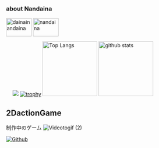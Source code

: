 ### about Nandaina
<a href="https://atcoder.jp/users/nandaina" target="blank"><img align="center" src="https://raw.githubusercontent.com/rahuldkjain/github-profile-readme-generator/master/src/images/icons/Social/twitter.svg" alt="dainainandaina" height="50" width="70" /></a>
<a href="https://twitter.com/dainainandaina" target="blank"><img align="center" src="https://img.atcoder.jp/assets/top/img/logo_bk.svg" alt="nandaina" height="50" width="70"/></a> 

 　
![](https://github-profile-summary-cards.vercel.app/api/cards/profile-details?username=nakaji-nandaina&theme=2077)
[![trophy](https://github-profile-trophy.vercel.app/?username=xxxxxxxxxx&theme=onedark)](https://github-profile-trophy.vercel.app/?username=nakaji-nandaina&theme=tokyonight)
<img alt="Top Langs" height="150px" src="https://github-readme-stats.vercel.app/api/top-langs/?username=nakaji-nandaina&layout=compact&count_private=true&show_icons=true&theme=tokyonight" />
<img alt="github stats" height="150px" src="https://github-readme-stats.vercel.app/api?username=nakaji-nandaina&count_private=true&show_icons=true&show_icons=true&theme=tokyonight" />

## 2DactionGame
制作中のゲーム
![Videotogif (2)](https://github.com/nakaji-nandaina/Unity2DActionGame/assets/65334953/f1b9c769-9cc9-4b8a-9dda-12b78d303c15)

[![Github](https://img.shields.io/badge/--FFFFFF?style=social&logo=github&label=Follow%20nakaji-nandaina)](https://github.com/nakaji-nandaina) 
